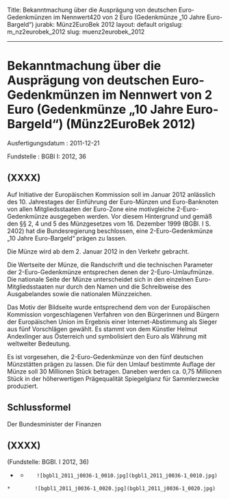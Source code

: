 Title: Bekanntmachung über die Ausprägung von deutschen Euro-Gedenkmünzen im Nennwert420
  von 2 Euro (Gedenkmünze „10 Jahre Euro-Bargeld“)
jurabk: Münz2EuroBek 2012
layout: default
origslug: m_nz2eurobek_2012
slug: muenz2eurobek_2012

---

# Bekanntmachung über die Ausprägung von deutschen Euro-Gedenkmünzen im Nennwert von 2 Euro (Gedenkmünze „10 Jahre Euro-Bargeld“) (Münz2EuroBek 2012)

Ausfertigungsdatum
:   2011-12-21

Fundstelle
:   BGBl I: 2012, 36


## (XXXX)

Auf Initiative der Europäischen Kommission soll im Januar 2012
anlässlich des 10. Jahrestages der Einführung der Euro-Münzen und
Euro-Banknoten von allen Mitgliedsstaaten der Euro-Zone eine
motivgleiche
2-Euro-Gedenkmünze              ausgegeben werden. Vor diesem
Hintergrund und gemäß den §§ 2, 4 und 5 des Münzgesetzes vom 16.
Dezember 1999 (BGBl. I S. 2402) hat die Bundesregierung beschlossen,
eine 2-Euro-Gedenkmünze „10 Jahre Euro-Bargeld“ prägen zu lassen.

Die Münze wird ab dem 2. Januar 2012 in den Verkehr gebracht.

Die Wertseite der Münze, die Randschrift und die technischen Parameter
der 2-Euro-Gedenkmünze entsprechen denen der 2-Euro-Umlaufmünze. Die
nationale Seite der Münze unterscheidet sich in den einzelnen Euro-
Mitgliedsstaaten nur durch den Namen und die Schreibweise des
Ausgabelandes sowie die nationalen Münzzeichen.

Das Motiv der Bildseite wurde entsprechend dem von der Europäischen
Kommission vorgeschlagenen Verfahren von den Bürgerinnen und Bürgern
der Europäischen Union im Ergebnis einer Internet-Abstimmung als
Sieger aus fünf Vorschlägen gewählt. Es stammt von dem Künstler Helmut
Andexlinger aus Österreich und symbolisiert den Euro als Währung mit
weltweiter Bedeutung.

Es ist vorgesehen, die 2-Euro-Gedenkmünze von den fünf deutschen
Münzstätten prägen zu lassen. Die für den Umlauf bestimmte Auflage der
Münze soll 30 Millionen Stück betragen. Daneben werden ca. 0,75
Millionen Stück in der höherwertigen Prägequalität Spiegelglanz für
Sammlerzwecke produziert.


## Schlussformel

Der Bundesminister der Finanzen


## (XXXX)

(Fundstelle: BGBl. I 2012, 36)


*    *        ![bgbl1_2011_j0036-1_0010.jpg](bgbl1_2011_j0036-1_0010.jpg)
    *        ![bgbl1_2011_j0036-1_0020.jpg](bgbl1_2011_j0036-1_0020.jpg)


